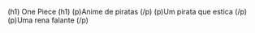 (h1) One Piece (h1)
(p)Anime de piratas (/p)
(p)Um pirata que estica (/p)
(p)Uma rena falante (/p)


